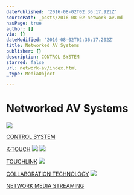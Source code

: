 ```yaml
---
datePublished: '2016-08-02T02:36:17.921Z'
sourcePath: _posts/2016-08-02-network-av.md
hasPage: true
author: []
via: {}
dateModified: '2016-08-02T02:36:17.202Z'
title: Networked AV Systems
publisher: {}
description: CONTROL SYSTEM
starred: false
url: network-av/index.html
_type: MediaObject

---
```

# Networked AV Systems
![](https://s3-us-west-2.amazonaws.com/the-grid-img/p/b6c1c54a59e46f984f595c61fe8b562896b39389.png)

[CONTROL SYSTEM][0]

[K-TOUCH][1]
![](https://the-grid-user-content.s3-us-west-2.amazonaws.com/dc80322e-6eaa-4bf3-82ed-f5c21512bcf2.png)
![](https://the-grid-user-content.s3-us-west-2.amazonaws.com/40edfb69-4fb8-49da-9bc1-f602e107cb7c.png)

[TOUCHLINK][2]
![](https://the-grid-user-content.s3-us-west-2.amazonaws.com/d7f6a13f-0e92-45a4-85fd-c0ae6f9d8527.png)

[COLLABORATION TECHNOLOGY][3]
![](https://the-grid-user-content.s3-us-west-2.amazonaws.com/65f0724e-e6d4-4e9c-a1b4-556c3ef2fdf6.jpg)

[NETWORK MEDIA STREAMING][4]

[0]: http://www.amx.com/modero/
[1]: http://www.kramerasia.com/products/model.asp?pid=3016&sf=366&pname=K-Touch
[2]: http://www.extron.com/product/prodtype81.aspx
[3]: http://www.wowvision.com/
[4]: http://www.clearone.com/products_network_media_streaming
